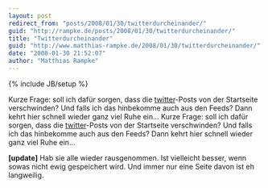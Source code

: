 ```yaml
---
layout: post
redirect_from: "posts/2008/01/30/twitterdurcheinander/"
guid: "http://rampke.de/posts/2008/01/30/twitterdurcheinander/"
title: "Twitterdurcheinander"
guid: "http://www.matthias-rampke.de/2008/01/30/twitterdurcheinander/"
date: "2008-01-30 21:52:07"
author: "Matthias Rampke"
---
```

{% include JB/setup %}

Kurze Frage: soll ich daf&uuml;r sorgen, dass die <a href="http://twitter.com/matthiasr">twitter</a>-Posts von der Startseite verschwinden? Und falls ich das hinbekomme auch aus den Feeds? Dann kehrt hier schnell wieder ganz viel Ruhe ein&hellip;
Kurze Frage: soll ich daf&uuml;r sorgen, dass die <a href="http://twitter.com/matthiasr">twitter</a>-Posts von der Startseite verschwinden? Und falls ich das hinbekomme auch aus den Feeds? Dann kehrt hier schnell wieder ganz viel Ruhe ein&hellip;

<strong>[update]</strong> Hab sie alle wieder rausgenommen. Ist vielleicht besser, wenn sowas nicht ewig gespeichert wird. Und immer nur eine Seite davon ist eh langweilig.

